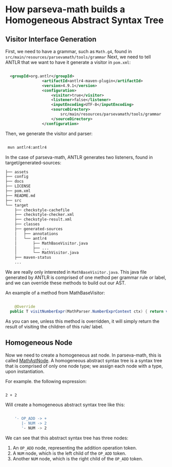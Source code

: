 # How parseva-math builds a Homogeneous Abstract Syntax Tree

## Visitor Interface Generation
First, we need to have a grammar, such as `Math.g4`, found in `src/main/resources/parsevamath/tools/grammar`
Next, we need to tell ANTLR that we want to have it generate a visitor in `pom.xml`:

```xml

  <groupId>org.antlr</groupId>
                <artifactId>antlr4-maven-plugin</artifactId>
                <version>4.9.1</version>
                <configuration>
                    <visitor>true</visitor>
                    <listener>false</listener>
                    <inputEncoding>UTF-8</inputEncoding>
                    <sourceDirectory>
                        src/main/resources/parsevamath/tools/grammar
                    </sourceDirectory>
                </configuration>
```

Then, we generate the visitor and parser:

```bash

 mvn antlr4:antlr4

```

In the case of parseva-math, ANTLR generates two listeners, found in 
target/generated-sources:

```bash
├── assets
├── config
├── docs
├── LICENSE
├── pom.xml
├── README.md
├── src
└── target
    ├── checkstyle-cachefile
    ├── checkstyle-checker.xml
    ├── checkstyle-result.xml
    ├── classes
    ├── generated-sources
    │   ├── annotations
    │   └── antlr4
    │       ├── MathBaseVisitor.java
    │       ├── ...
    │       └── MathVisitor.java
    ├── maven-status
    ...


```

We are really only interested in `MathBaseVisitor.java`.  This java file generated by
ANTLR is comprised of one method per grammar rule or label, and we can override these 
methods to build out our AST. 

An example of a method from MathBaseVisitor:

```java

	@Override
  public T visitNumberExpr(MathParser.NumberExprContext ctx) { return visitChildren(ctx); }


```

As you can see, unless this method is overridden, it will simply return the result of visiting the children of this rule/ label.

## Homogeneous Node
Now we need to create a homogeneous ast node.  In parseva-math, this is called [MathAstNode](https://github.com/nmancus1/parseva-math/blob/main/src/main/java/parsevamath/tools/MathAstNode.java).  A homogeneous abstract syntax tree is a syntax tree that is 
comprised of only one node type; we assign each node with a type, upon instantiation.

For example. the following expression:
```bash

2 + 2
```

Will create a homogeneous abstract syntax tree like this:

```bash

    '- OP_ADD -> +
       |- NUM -> 2
       '- NUM -> 2

```

We can see that this abstract syntax tree has three nodes:
1. An `OP_ADD` node, representing the addition operation token.
2. A `NUM` node, which is the left child of the `OP_ADD` token.
3. Another `NUM` node, which is the right child of the `OP_ADD` token.
